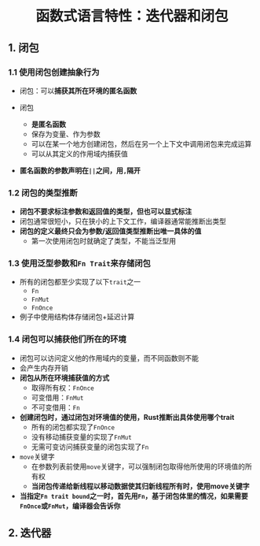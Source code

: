 # <div align = "center">函数式语言特性：迭代器和闭包</div>

## 1. 闭包

### 1.1 使用闭包创建抽象行为

* 闭包：可以**捕获其所在环境的匿名函数**

* 闭包

  * **是匿名函数**
  * 保存为变量、作为参数
  * 可以在某一个地方创建闭包，然后在另一个上下文中调用闭包来完成运算
  * 可以从其定义的作用域内捕获值
* **匿名函数的参数声明在``||``之间，用``,``隔开**

### 1.2 闭包的类型推断

* **闭包不要求标注参数和返回值的类型，但也可以显式标注**
* 闭包通常很短小，只在狭小的上下文工作，编译器通常能推断出类型
* **闭包的定义最终只会为参数/返回值类型推断出唯一具体的值**
  * 第一次使用闭包时就确定了类型，不能当泛型用

### 1.3 使用泛型参数和``Fn Trait``来存储闭包

* 所有的闭包都至少实现了以下``trait``之一
  * ``Fn``
  * ``FnMut``
  * ``FnOnce``
* 例子中使用结构体存储闭包+延迟计算

### 1.4 闭包可以捕获他们所在的环境

* 闭包可以访问定义他的作用域内的变量，而不同函数则不能
* 会产生内存开销
* **闭包从所在环境捕获值的方式**
  * 取得所有权：``FnOnce``
  * 可变借用：``FnMut``
  * 不可变借用：``Fn``
* **创建闭包时，通过闭包对环境值的使用，Rust推断出具体使用哪个trait**
  * 所有的闭包都实现了``FnOnce``
  * 没有移动捕获变量的实现了``FnMut``
  * 无需可变访问捕获变量的闭包实现了``Fn``
* ``move``关键字
  * 在参数列表前使用``move``关键字，可以强制闭包取得他所使用的环境值的所有权
  * **当闭包传递给新线程以移动数据使其归新线程所有时，使用move关键字**
* **当指定``Fn trait bound``之一时，首先用``Fn``，基于闭包体里的情况，如果需要``FnOnce``或``FnMut``，编译器会告诉你**

## 2. 迭代器





